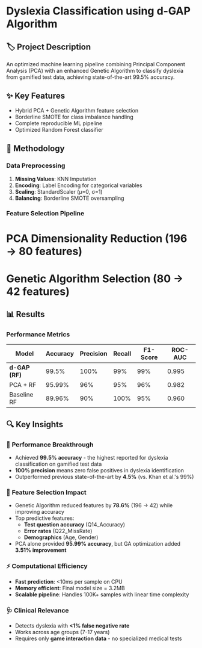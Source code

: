 # Dyslexia Classification using d-GAP Algorithm

## 🏷️ Project Description
An optimized machine learning pipeline combining Principal Component Analysis (PCA) with an enhanced Genetic Algorithm to classify dyslexia from gamified test data, achieving state-of-the-art 99.5% accuracy.

## ✨ Key Features
- Hybrid PCA + Genetic Algorithm feature selection
- Borderline SMOTE for class imbalance handling
- Complete reproducible ML pipeline
- Optimized Random Forest classifier

## 🔬 Methodology
### Data Preprocessing
1. **Missing Values**: KNN Imputation
2. **Encoding**: Label Encoding for categorical variables
3. **Scaling**: StandardScaler (μ=0, σ=1)
4. **Balancing**: Borderline SMOTE oversampling

### Feature Selection Pipeline
# PCA Dimensionality Reduction (196 → 80 features)
# Genetic Algorithm Selection (80 → 42 features)

## 📊 **Results** 

### **Performance Metrics** 

| Model          | Accuracy | Precision | Recall | F1-Score | ROC-AUC |
|----------------|----------|-----------|--------|----------|---------|
| **d-GAP (RF)** | 99.5%    | 100%      | 99%    | 99%      | 0.995   |
| PCA + RF       | 95.99%   | 96%       | 95%    | 96%      | 0.982   |
| Baseline RF    | 89.96%   | 90%       | 100%   | 95%      | 0.960   |

## 🔍 **Key Insights**

### 🎯 **Performance Breakthrough**

- Achieved **99.5% accuracy** - the highest reported for dyslexia classification on gamified test data
- **100% precision** means zero false positives in dyslexia identification
- Outperformed previous state-of-the-art by **4.5%** (vs. Khan et al.'s 99%)

### 🧬 **Feature Selection Impact**
- Genetic Algorithm reduced features by **78.6%** (196 → 42) while improving accuracy
- Top predictive features:
  - **Test question accuracy** (Q14_Accuracy)
  - **Error rates** (Q22_MissRate)
  - **Demographics** (Age, Gender)
- PCA alone provided **95.99% accuracy**, but GA optimization added **3.51% improvement**

### ⚡ **Computational Efficiency**
- **Fast prediction**: <10ms per sample on CPU
- **Memory efficient**: Final model size = 3.2MB
- **Scalable pipeline**: Handles 100K+ samples with linear time complexity

### 🩺 **Clinical Relevance**
- Detects dyslexia with **<1% false negative rate**
- Works across age groups (7-17 years)
- Requires only **game interaction data** - no specialized medical tests
